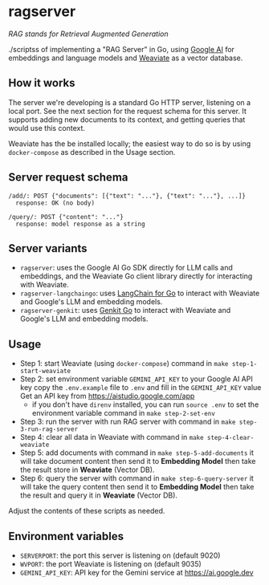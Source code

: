 # ragserver

*RAG stands for Retrieval Augmented Generation*

./scriptss of implementing a "RAG Server" in Go, using [Google
AI](https://ai.google.dev/) for embeddings and language models and
[Weaviate](https://weaviate.io/) as a vector database.


## How it works

The server we're developing is a standard Go HTTP server, listening on a local
port. See the next section for the request schema for this server. It supports
adding new documents to its context, and getting queries that would use this
context.

Weaviate has the be installed locally; the easiest way to do so is by using
`docker-compose` as described in the Usage section.

## Server request schema

```
/add/: POST {"documents": [{"text": "..."}, {"text": "..."}, ...]}
  response: OK (no body)

/query/: POST {"content": "..."}
  response: model response as a string
```

## Server variants

* `ragserver`: uses the Google AI Go SDK directly for LLM calls and embeddings,
  and the Weaviate Go client library directly for interacting with Weaviate.
* `ragserver-langchaingo`: uses [LangChain for Go](https://github.com/tmc/langchaingo)
  to interact with Weaviate and Google's LLM and embedding models.
* `ragserver-genkit`: uses [Genkit Go](https://firebase.google.com/docs/genkit-go/get-started-go)
  to interact with Weaviate and Google's LLM and embedding models.

## Usage

* Step 1: start Weaviate (using `docker-compose`) command in `make step-1-start-weaviate`
* Step 2: set environment variable `GEMINI_API_KEY` to your Google AI API key copy the `.env.example` file to `.env` and fill in the `GEMINI_API_KEY` value Get an API key from https://aistudio.google.com/app
	- if you don't have `direnv` installed, you can run `source .env` to set the environment variable command in `make step-2-set-env`
* Step 3: run the server with run RAG server with command in `make step-3-run-rag-server`
* Step 4: clear all data in Weaviate with command in `make step-4-clear-weaviate`
* Step 5: add documents with command in `make step-5-add-documents` it will take document content then send it to **Embedding Model** then take the result store in **Weaviate** (Vector DB).
* Step 6: query the server with command in `make step-6-query-server` it will take the query content then send it to **Embedding Model** then take the result and query it in **Weaviate** (Vector DB).

Adjust the contents of these scripts as needed.

## Environment variables

* `SERVERPORT`: the port this server is listening on (default 9020)
* `WVPORT`: the port Weaviate is listening on (default 9035)
* `GEMINI_API_KEY`: API key for the Gemini service at https://ai.google.dev
